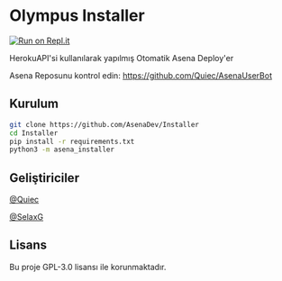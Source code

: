 # Olympus Installer
[![Run on Repl.it](https://repl.it/@iibrahimwt13/Olympus-installer#asena_installer)](https://repl.it/github/asenadev/installer)

HerokuAPI'si kullanılarak yapılmış Otomatik Asena Deploy'er

Asena Reposunu kontrol edin: https://github.com/Quiec/AsenaUserBot
## Kurulum
```sh
git clone https://github.com/AsenaDev/Installer
cd Installer
pip install -r requirements.txt
python3 -m asena_installer
```

## Geliştiriciler
[@Quiec](https://t.me/fusuf)

[@SelaxG](https://t.me/SelaxG)

## Lisans
Bu proje GPL-3.0 lisansı ile korunmaktadır.
